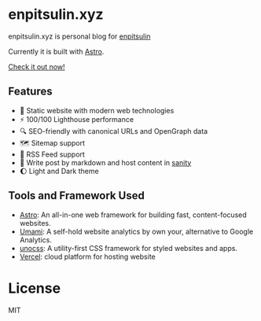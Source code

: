 # enpitsulin.xyz

enpitsulin.xyz is personal blog for [enpitsulin](https://github.com/enpitsuLin)

Currently it is built with [Astro](https://astro.build/).

[Check it out now!](https://enpitsulin.xyz/)

## Features

- 🤖 Static website with modern web technologies
- ⚡️ 100/100 Lighthouse performance
- 🔍 SEO-friendly with canonical URLs and OpenGraph data
- 🗺 Sitemap support
- 📢 RSS Feed support
- 📃 Write post by markdown and host content in [sanity](https://www.sanity.io/)
- 🌔 Light and Dark theme

## Tools and Framework Used

- [Astro](https://astro.build/): An all-in-one web framework for building fast, content-focused websites.
- [Umami](https://umami.is/): A self-hold website analytics by own your, alternative to Google Analytics.
- [unocss](https://github.com/unocss/unocss): A utility-first CSS framework for styled websites and apps.
- [Vercel](https://vercel.com/): cloud platform for hosting website

# License

MIT
